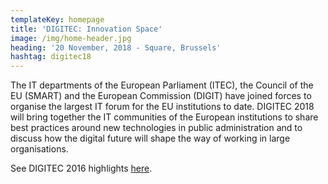 ```yaml
---
templateKey: homepage
title: 'DIGITEC: Innovation Space'
image: /img/home-header.jpg
heading: '20 November, 2018 - Square, Brussels'
hashtag: digitec18
---
```


The IT departments of the European Parliament (ITEC), the Council of the EU (SMART) and the European Commission (DIGIT) have joined forces to organise the largest IT forum for the EU institutions to date. DIGITEC 2018 will bring together the IT communities of the European institutions to share best practices around new technologies in public administration and to discuss how the digital future will shape the way of working in large organisations.

See DIGITEC 2016 highlights [here](https://www.flickr.com/photos/cnichele65/albums/72157673302735714).
